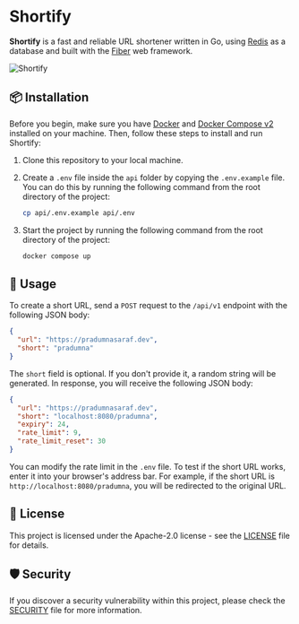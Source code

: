 # Shortify

**Shortify** is a fast and reliable URL shortener written in Go, using [Redis](https://redis.io/) as a database and built with the [Fiber](https://github.com/gofiber/fiber) web framework.

![Shortify](https://github.com/Pradumnasaraf/Shortify/assets/51878265/c52de6fa-a638-4ff9-9dfe-2009017ebba3)

## 📦 Installation

Before you begin, make sure you have [Docker](https://www.docker.com/) and [Docker Compose v2](https://docs.docker.com/compose/) installed on your machine. Then, follow these steps to install and run Shortify:

1. Clone this repository to your local machine.

2. Create a `.env` file inside the `api` folder by copying the `.env.example` file. You can do this by running the following command from the root directory of the project:

   ```bash
   cp api/.env.example api/.env
   ```
   
3. Start the project by running the following command from the root directory of the project:
   ```bash
   docker compose up
   ```

## 📝 Usage

To create a short URL, send a `POST` request to the `/api/v1` endpoint with the following JSON body:

```json
{
  "url": "https://pradumnasaraf.dev",
  "short": "pradumna"
}
```

The `short` field is optional. If you don't provide it, a random string will be generated. In response, you will receive the following JSON body:

```json
{
  "url": "https://pradumnasaraf.dev",
  "short": "localhost:8080/pradumna",
  "expiry": 24,
  "rate_limit": 9,
  "rate_limit_reset": 30
}
```

You can modify the rate limit in the `.env` file. To test if the short URL works, enter it into your browser's address bar. For example, if the short URL is `http://localhost:8080/pradumna`, you will be redirected to the original URL.

## 📜 License

This project is licensed under the Apache-2.0 license - see the [LICENSE](LICENSE) file for details.

## 🛡 Security

If you discover a security vulnerability within this project, please check the [SECURITY](SECURITY.md) file for more information.
